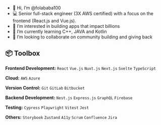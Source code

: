 - 👋 Hi, I’m @folababa100
- 💻 Senior full-stack engineer (3X AWS certified) with a focus on the frontend (React.js and Vue.js).
- 👀 I’m interested in building apps that impact billions
- 🌱 I’m currently learning C++, JAVA and Kotlin
- 💞️ I’m looking to collaborate on community building and giving back

## 📦 Toolbox

**Frontend Development:** `React` `Vue.js` `Nuxt.js` `Next.js` `Svelte` `TypeScript`

**Cloud:** `AWS` `Azure`
 
**Version Control:** `Git` `GitLab` `Bitbucket`

**Backend Development:** `Nest.js` `Express.js` `GraphQL` `Firebase` 

**Testing:** `Cypress` `Playwright` `Vitest` `Jest`

**Others:** `Storybook` `Zustand` `A11y` `Scrum` `Confluence` `Jira`
